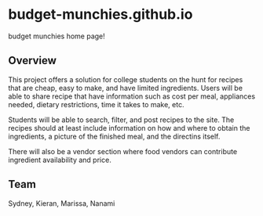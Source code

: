 # budget-munchies.github.io
budget munchies home page!

## Overview
This project offers a solution for college students on the hunt for recipes that are cheap, easy to make, and have limited ingredients. 
Users will be able to share recipe that have information such as cost per meal, appliances needed, dietary restrictions, time it takes to make, etc. 

Students will be able to search, filter, and post recipes to the site. The recipes should at least include information on how and where to obtain the ingredients, a picture of the finished meal, and the directins itself. 

There will also be a vendor section where food vendors can contribute ingredient availability and price. 

## Team
Sydney, Kieran, Marissa, Nanami



